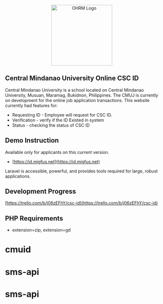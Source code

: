 <p align="center">
  <a href="https://id.migfus.net" target="_blank">
    <img src="https://id.migfus.net/images/logo.svg" width="200" alt="OHRM Logo" />
  </a>
</p>

## Central Mindanao University Online CSC ID

Central Mindanao University is a school located on Central Mindanao University, Musuan, Maramag, Bukidnon, Philippines. The CMUJ is currently on development for the online job application transactions. This website currently had features for:

- Requesting ID - Employee will request for CSC ID.
- Verification - verify if the ID Existed in system
- Status - checking the status of CSC ID

## Demo Instruction

Available only for applicants on this current version.

- [https://id.migfus.net](https://id.migfus.net)

Laravel is accessible, powerful, and provides tools required for large, robust applications.

## Development Progress

[https://trello.com/b/j06zEFhY/csc-id](https://trello.com/b/j06zEFhY/csc-id) 

## PHP Requirements
- extension=zip, extension=gd
# cmuid
# sms-api
# sms-api
